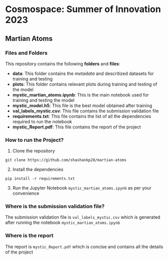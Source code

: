 # Cosmospace: Summer of Innovation 2023

## Martian Atoms

### Files and Folders

This repository contains the following **folders** and **files**:

- **data**: This folder contains the _metadata_ and descritized datasets for training and testing
- **plots**: This folder contains relevant plots during training and testing of the model
- **mystic_martian_atoms.ipynb**: This is the main notebook used for training and testing the model
- **mystic_model.h5**: This file is the best model obtained after training
- **val_labels_mystic.csv**: This file contains the submission validation file
- **requirements.txt**: This file contains the list of all the dependencies required to run the notebook
- **mystic_Report.pdf**: This file contains the report of the project

### How to run the Project?

1. Clone the repository

```
git clone https://github.com/shashankp28/martian-atoms
```

2. Install the dependencies

```
pip install -r requirements.txt
```

3. Run the Jupyter Notebook `mystic_martian_atoms.ipynb` as per your convenience

### Where is the submission validation file?

The submission validation file is `val_labels_mystic.csv` which is generated after running the notebook `mystic_martian_atoms.ipynb`

### Where is the report

The report is `mystic_Report.pdf` which is concise and contains all the details of the project
